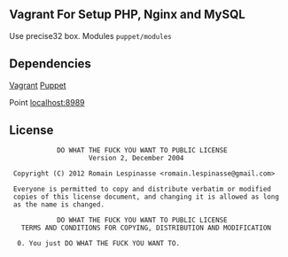 ## Vagrant For Setup PHP, Nginx and MySQL

Use precise32 box. Modules ```puppet/modules``` 

## Dependencies

[Vagrant](https://vagrantup.com)
[Puppet](http://puppetlabs.com/)

Point [localhost:8989](localhost:8989)

## License 

```
            DO WHAT THE FUCK YOU WANT TO PUBLIC LICENSE
                    Version 2, December 2004

 Copyright (C) 2012 Romain Lespinasse <romain.lespinasse@gmail.com>

 Everyone is permitted to copy and distribute verbatim or modified
 copies of this license document, and changing it is allowed as long
 as the name is changed.

            DO WHAT THE FUCK YOU WANT TO PUBLIC LICENSE
   TERMS AND CONDITIONS FOR COPYING, DISTRIBUTION AND MODIFICATION

  0. You just DO WHAT THE FUCK YOU WANT TO.
```
